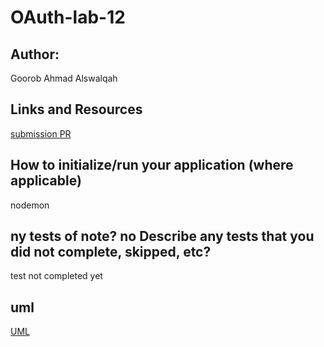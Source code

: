 # OAuth-lab-12
## Author:
Goorob Ahmad Alswalqah

## Links and Resources
[submission PR]()
 

## How to initialize/run your application (where applicable)
nodemon 


## ny tests of note? no Describe any tests that you did not complete, skipped, etc?
test not completed yet


## uml
[UML]()
